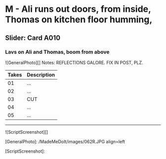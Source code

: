 # M - Ali runs out doors, from inside, Thomas on kitchen floor humming,

## Slider: Card A010

### Lavs on Ali and Thomas, boom from above

![GeneralPhoto][]
Notes: REFLECTIONS GALORE. FIX IN POST, PLZ.

| Takes | Description |
|:---|:----|
| 01 | ... |
| 02 | ... |
| 03 | CUT |
| 04 | ... |
| 05 | ... |

----

![ScriptScreenshot][]


[GeneralPhoto]:  /MadeMeDoIt/images/062R.JPG align=left

[ScriptScreenshot]: 